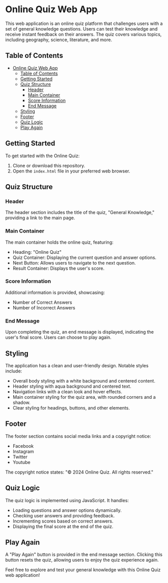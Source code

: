 # Online Quiz Web App

This web application is an online quiz platform that challenges users with a set of general knowledge questions. Users can test their knowledge and receive instant feedback on their answers. The quiz covers various topics, including geography, science, literature, and more.

## Table of Contents

- [Online Quiz Web App](#online-quiz-web-app)
  - [Table of Contents](#table-of-contents)
  - [Getting Started](#getting-started)
  - [Quiz Structure](#quiz-structure)
    - [Header](#header)
    - [Main Container](#main-container)
    - [Score Information](#score-information)
    - [End Message](#end-message)
  - [Styling](#styling)
  - [Footer](#footer)
  - [Quiz Logic](#quiz-logic)
  - [Play Again](#play-again)

## Getting Started

To get started with the Online Quiz:

1. Clone or download this repository.
2. Open the `index.html` file in your preferred web browser.

## Quiz Structure

### Header

The header section includes the title of the quiz, "General Knowledge," providing a link to the main page.

### Main Container

The main container holds the online quiz, featuring:

- Heading: "Online Quiz"
- Quiz Container: Displaying the current question and answer options.
- Next Button: Allows users to navigate to the next question.
- Result Container: Displays the user's score.

### Score Information

Additional information is provided, showcasing:

- Number of Correct Answers
- Number of Incorrect Answers

### End Message

Upon completing the quiz, an end message is displayed, indicating the user's final score. Users can choose to play again.

## Styling

The application has a clean and user-friendly design. Notable styles include:

- Overall body styling with a white background and centered content.
- Header styling with aqua background and centered text.
- Navigation links with a clean look and hover effects.
- Main container styling for the quiz area, with rounded corners and a shadow.
- Clear styling for headings, buttons, and other elements.

## Footer

The footer section contains social media links and a copyright notice:

- Facebook
- Instagram
- Twitter
- Youtube

The copyright notice states: "&copy; 2024 Online Quiz. All rights reserved."

## Quiz Logic

The quiz logic is implemented using JavaScript. It handles:

- Loading questions and answer options dynamically.
- Checking user answers and providing feedback.
- Incrementing scores based on correct answers.
- Displaying the final score at the end of the quiz.

## Play Again

A "Play Again" button is provided in the end message section. Clicking this button resets the quiz, allowing users to enjoy the quiz experience again.

Feel free to explore and test your general knowledge with this Online Quiz web application!

    
    
